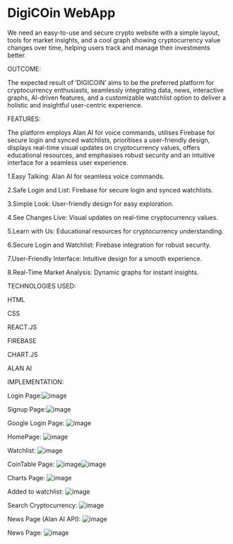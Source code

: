# DigiCOin WebApp
We need an easy-to-use and secure crypto website with a simple layout, tools for market insights, and a cool graph showing cryptocurrency value changes over time, helping users track and manage their investments better.

OUTCOME:

The expected result of ‘DIGICOIN’ aims to be the preferred platform for cryptocurrency enthusiasts, seamlessly integrating data, news, interactive graphs, AI-driven features, and a customizable watchlist option to deliver a holistic and insightful user-centric experience.

FEATURES:

The platform employs Alan AI for voice commands, utilises Firebase for secure login and synced watchlists, prioritises a user-friendly design, displays real-time visual updates on cryptocurrency values, offers educational resources, and emphasises robust security and an intuitive interface for a seamless user experience.

1.Easy Talking:  Alan AI for seamless voice commands.

2.Safe Login and List: Firebase for secure login and synced watchlists.

3.Simple Look: User-friendly design for easy exploration.

4.See Changes Live: Visual updates on real-time cryptocurrency values.

5.Learn with Us: Educational resources for cryptocurrency understanding.

6.Secure Login and Watchlist: Firebase integration for robust security.

7.User-Friendly Interface: Intuitive design for a smooth experience.

8.Real-Time Market Analysis: Dynamic graphs for instant insights.

TECHNOLOGIES USED:  

HTML

CSS 

REACT.JS

FIREBASE

CHART.JS

ALAN AI

IMPLEMENTATION: 

Login Page:![image](https://github.com/Komal123-cloud/DigiCoin-Web-App/assets/118128960/861ef1b2-ebf8-410c-bcf7-68050dc51c3d)

Signup Page:![image](https://github.com/Komal123-cloud/DigiCoin-Web-App/assets/118128960/5f970065-3b26-455d-ad2a-6e6f47bcf17b)

Google Login Page: ![image](https://github.com/Komal123-cloud/DigiCoin-Web-App/assets/118128960/9a54dade-4aaa-4488-89e2-18bf4a986ebe)

HomePage: ![image](https://github.com/Komal123-cloud/DigiCoin-Web-App/assets/118128960/385b85e3-fc0e-4992-88d2-d650ad9baf45)

Watchlist: ![image](https://github.com/Komal123-cloud/DigiCoin-Web-App/assets/118128960/599a1434-d420-43fa-aa22-0a8003867898)

CoinTable Page: ![image](https://github.com/Komal123-cloud/DigiCoin-Web-App/assets/118128960/86b9afbe-6578-4f62-b880-2cc2afb41074)![image](https://github.com/Komal123-cloud/DigiCoin-Web-App/assets/118128960/a00b3374-2f8e-40c0-acef-01700b2835ee)

Charts Page: ![image](https://github.com/Komal123-cloud/DigiCoin-Web-App/assets/118128960/1443105b-b88d-423d-8c24-13a9165428fc)

Added to watchlist: ![image](https://github.com/Komal123-cloud/DigiCoin-Web-App/assets/118128960/4db5dfbf-4b5f-491a-b557-bec64cd2332c)

Search Cryptocurrency: ![image](https://github.com/Komal123-cloud/DigiCoin-Web-App/assets/118128960/132b946c-7967-4015-a9e2-69d778ba5d4a)

News Page (Alan AI API): ![image](https://github.com/Komal123-cloud/DigiCoin-Web-App/assets/118128960/4c464c9a-ed00-4837-bde4-2147e2288ec6)

News Page: ![image](https://github.com/Komal123-cloud/DigiCoin-Web-App/assets/118128960/44a218a1-c1a0-4dc3-bbe2-c315f59a07e8)













